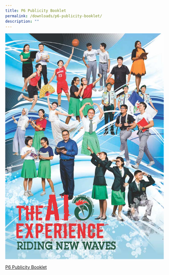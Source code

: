 ```yaml
---
title: P6 Publicity Booklet
permalink: /downloads/p6-publicity-booklet/
description: ""
---
```

![AISS Publicity Booklet_Page_01.jpg](/images/AISS%20Publicity%20Booklet_Page_01.jpg)  

[P6 Publicity Booklet](/files/AISS%20Publicity%20Booklet.pdf)
